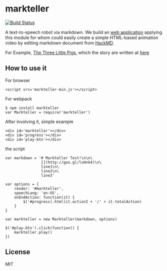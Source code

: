# markteller

[![Build Status](https://travis-ci.org/wonderchang/markteller.svg?branch=master)](https://travis-ci.org/wonderchang/markteller)

A text-to-speech robot via markdown. We build an [web application](http://markteller.iwonder.tw) applying this module for whom could easily create a simple HTML-based animation video by editing markdown document from [HackMD](https://hackmd.io/). 

For Example, [The Three Little Pigs](http://markteller.iwonder.tw/?https://hackmd.io/s/By_aEVUd), which the story are written at [here](https://hackmd.io/EbAmwRgFgiFoDMAGBB2OUCsBjUcCcSATPnAIb4BsRAZlFKpQBwRFA===)

## How to use it
	
For browser
	
	<script src='markteller-min.js'></script>

For webpack

	$ npm install markteller
	var Markteller = require('markteller')
	
After involving it, simple example

	<div id='markteller'></div>
	<div id='progress'></div>
	<div id='play-btn'></div>
	
the script

	var markdown = '# Markteller Test!\n\n\
					[](http://goo.gl/lvHnk4)\n\
					line1\n\
				  	line2\n\
					line3'
						
	var options = {
		render: '#markteller',
		speechLang: 'en-US',
		onEndAction: function(it) {
			$('#progress).html(it.actionI + '/' + it.totalAction)
		}
	}
		
	var markteller = new Markteller(markdown, options)
		
	$('#play-btn').click(function() {
		markteller.play()
	})
	
## License

MIT
	
